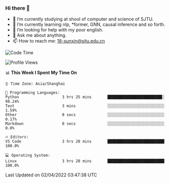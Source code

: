 ### Hi there 👋

<!--
**sunxin000/sunxin000** is a ✨ _special_ ✨ repository because its `README.md` (this file) appears on your GitHub profile.

Here are some ideas to get you started:

- 🔭 I’m currently working on ...
- 🌱 I’m currently learning ...
- 👯 I’m looking to collaborate on ...
- 🤔 I’m looking for help with ...
- 💬 Ask me about ...
- 📫 How to reach me: ...
- 😄 Pronouns: ...
- ⚡ Fun fact: ...
-->
- 🏫 I’m currently studying at shool of computer and science of SJTU.
- 🌱 I’m currently learning nlp, \*former, GNN, causal inference and so forth.
- 🤔 I’m looking for help with my poor english.
- 💬 Ask me about anything.
- 📫 How to reach me: 18-sunxin@sjtu.edu.cn
<!--START_SECTION:waka-->
![Code Time](http://img.shields.io/badge/Code%20Time-130%20hrs%2022%20mins-blue)

![Profile Views](http://img.shields.io/badge/Profile%20Views-19-blue)

📊 **This Week I Spent My Time On** 

```text
⌚︎ Time Zone: Asia/Shanghai

💬 Programming Languages: 
Python                   3 hrs 25 mins       ████████████████████████░   98.24% 
Text                     3 mins              ░░░░░░░░░░░░░░░░░░░░░░░░░   1.59% 
Other                    0 secs              ░░░░░░░░░░░░░░░░░░░░░░░░░   0.17% 
Markdown                 0 secs              ░░░░░░░░░░░░░░░░░░░░░░░░░   0.0%

🔥 Editors: 
VS Code                  3 hrs 28 mins       █████████████████████████   100.0%

💻 Operating System: 
Linux                    3 hrs 28 mins       █████████████████████████   100.0%

```


 Last Updated on 02/04/2022 03:47:38 UTC
<!--END_SECTION:waka-->
